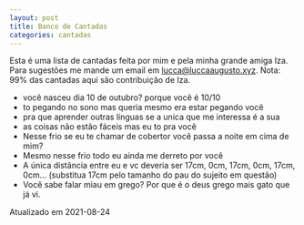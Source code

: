 ```yaml
---
layout: post
title: Banco de Cantadas
categories: cantadas
---
```


Esta é uma lista de cantadas feita por mim e pela minha grande amiga Iza. Para sugestões me mande um email em lucca@luccaaugusto.xyz. Nota: 99% das cantadas aqui são contribuição de Iza.

+ você nasceu dia 10 de outubro? porque você é 10/10
+ to pegando no sono mas queria mesmo era estar pegando você
+ pra que aprender outras línguas se a unica que me interessa é a sua
+ as coisas não estão fáceis mas eu to pra você
+ Nesse frio se eu te chamar de cobertor você passa a noite em cima de mim?
+ Mesmo nesse frio todo eu ainda me derreto por você
+ A única distância entre eu e vc deveria ser 17cm, 0cm, 17cm, 0cm, 17cm, 0cm... (substitua 17cm pelo tamanho do pau do sujeito em questão)
+ Você sabe falar miau em grego? Por que é o deus grego mais gato que já vi.

Atualizado em 2021-08-24
